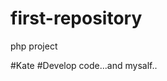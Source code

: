 # first-repository
php project

#Kate
#Develop code...and mysalf..

  <?php

   echo "this is that what I wont to do!";

  ?>

